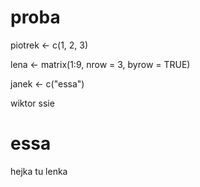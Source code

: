 # proba


piotrek <- c(1, 2, 3)

lena <- matrix(1:9, nrow = 3, byrow = TRUE)

janek <- c("essa")

wiktor ssie
# essa
hejka tu lenka